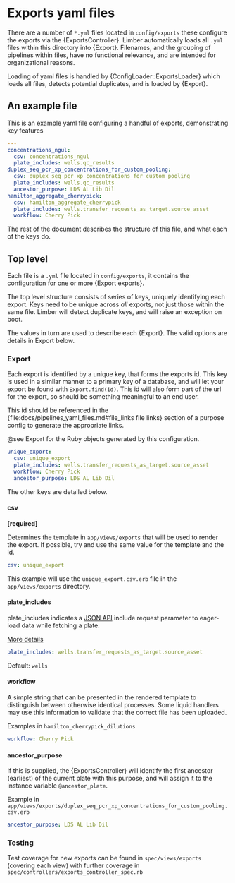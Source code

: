 <!--
# @markup markdown
# @title Pipelines yaml files
-->

# Exports yaml files

There are a number of `*.yml` files located in `config/exports` these
configure the exports via the {ExportsController}. Limber automatically
loads all `.yml` files within this directory into {Export}.
Filenames, and the grouping of pipelines within files, have no functional
relevance, and are intended for organizational reasons.

Loading of yaml files is handled by {ConfigLoader::ExportsLoader} which
loads all files, detects potential duplicates, and is loaded by {Export}.

## An example file

This is an example yaml file configuring a handful of exports, demonstrating key
features

```yaml
---
concentrations_ngul:
  csv: concentrations_ngul
  plate_includes: wells.qc_results
duplex_seq_pcr_xp_concentrations_for_custom_pooling:
  csv: duplex_seq_pcr_xp_concentrations_for_custom_pooling
  plate_includes: wells.qc_results
  ancestor_purpose: LDS AL Lib Dil
hamilton_aggregate_cherrypick:
  csv: hamilton_aggregate_cherrypick
  plate_includes: wells.transfer_requests_as_target.source_asset
  workflow: Cherry Pick
```

The rest of the document describes the structure of this file, and what each of the keys do.

## Top level

Each file is a `.yml` file located in `config/exports`, it contains the
configuration for one or more {Export exports}.

The top level structure consists of series of keys, uniquely identifying each
export. Keys need to be unique across _all_ exports, not just those within
the same file. Limber will detect duplicate keys, and will raise an exception
on boot.

The values in turn are used to describe each {Export}. The valid options are details in Export below.

### Export

Each export is identified by a unique key, that forms the exports id. This key
is used in a similar manner to a primary key of a database, and will let your
export be found with `Export.find(id)`. This id will also form part of the url
for the export, so should be something meaningful to an end user.

This id should be referenced in the {file:docs/pipelines_yaml_files.md#file_links file links}
section of a purpose config to generate the appropriate links.

@see Export for the Ruby objects generated by this configuration.

```yaml
unique_export:
  csv: unique_export
  plate_includes: wells.transfer_requests_as_target.source_asset
  workflow: Cherry Pick
  ancestor_purpose: LDS AL Lib Dil
```

The other keys are detailed below.

#### csv

**[required]**

Determines the template in `app/views/exports` that will be used to render the
export. If possible, try and use the same value for the template and the id.

```yaml
csv: unique_export
```

This example will use the `unique_export.csv.erb` file in the
`app/views/exports` directory.

#### plate_includes

plate_includes indicates a [JSON API](https://jsonapi.org) include request
parameter to eager-load data while fetching a plate.

[More details](https://jsonapi.org/format/#fetching-includes)

```yaml
plate_includes: wells.transfer_requests_as_target.source_asset
```

Default: `wells`

#### workflow

A simple string that can be presented in the rendered template to distinguish
between otherwise identical processes. Some liquid handlers may use this
information to validate that the correct file has been uploaded.

Examples in `hamilton_cherrypick_dilutions`

```yaml
workflow: Cherry Pick
```

#### ancestor_purpose

If this is supplied, the {ExportsController} will identify the first ancestor
(earliest) of the current plate with this purpose, and will assign it to
the instance variable `@ancestor_plate`.

Example in `app/views/exports/duplex_seq_pcr_xp_concentrations_for_custom_pooling.csv.erb`

```yaml
ancestor_purpose: LDS AL Lib Dil
```

### Testing

Test coverage for new exports can be found in `spec/views/exports` (covering
each view) with further coverage in `spec/controllers/exports_controller_spec.rb`
